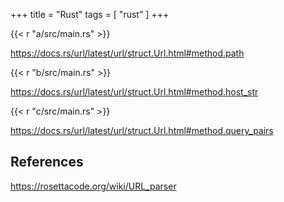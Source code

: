 +++
title = "Rust"
tags = [ "rust" ]
+++

{{< r "a/src/main.rs" >}}

<https://docs.rs/url/latest/url/struct.Url.html#method.path>

{{< r "b/src/main.rs" >}}

<https://docs.rs/url/latest/url/struct.Url.html#method.host_str>

{{< r "c/src/main.rs" >}}

<https://docs.rs/url/latest/url/struct.Url.html#method.query_pairs>

## References

<https://rosettacode.org/wiki/URL_parser>
